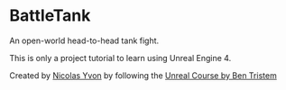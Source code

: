 # BattleTank
An open-world head-to-head tank fight.

This is only a project tutorial to learn using Unreal Engine 4.


Created by [Nicolas Yvon](http://www.nicolasyvon.com) by following the [Unreal Course by 
Ben Tristem](https://www.udemy.com/unrealcourse/learn/v4/overview)
